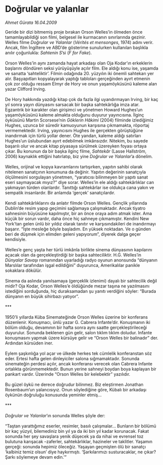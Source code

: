 # Doğrular ve yalanlar

*Ahmet Gürata 16.04.2009*

<div class="taraf_structure_2col_1zq">
<div class="margen_n">



 <p>Geride bir dizi bitmemiş proje bırakan Orson Welles’in ölmeden önce tamamlayabildiği son filmi, belgesel ile kurmacanın sınırlarında gezinir. Welles filme <i>Doğrular ve Yalanlar</i> (<i>Vérités et mensonges</i>, 1974) adını verir. Ancak, film İngiltere ve ABD’de gösterime sunulurken kullanılan başlıkla anılır çoğunlukla: <i>Sahtenin S</i>’si (<i>F for Fake</i>). <br/><br/>Orson Welles’in aynı zamanda hayat arkadaşı olan Oja Kodar’ın erkeklerin başlarını döndüren seksi yürüyüşüyle açılır film. Ele aldığı konu ise, yaşamda ve sanatta ‘sahteliktir’. Filmin odağında 20. yüzyılın iki önemli sahtekarı yer alır. Başyapıtları kopyalayarak yaptığı tabloları gerçeğinden ayırt etmenin çok zor olduğu ressam Elmyr de Hory ve onun yaşamöyküsünü kaleme alan yazar Clifford Irving. <br/><br/>De Hory hakkında yazdığı kitap çok da fazla ilgi uyandırmayan Irving, bir kaç yıl sonra yayın dünyasını sarsacak bir başka sahtekârlığa imza atar. Egzantrik bir karakter olan girişimci ve yönetmen Howard Hughes’un yaşamöyküsünü kaleme almakta olduğunu duyurur yayıncısına. İlginç öyküsünü Martin Scorsese’nin <i>Göklerin Hâkimi</i> (2004) filminde izlediğimiz Hughes, uzunca bir süredir kamuoyunun karşısına çıkmamakta, röportaj vermemektedir. Irving, yayıncısını Hughes ile gerçekten görüştüğüne inandırmak için türlü yollar dener. Öte yandan, kaleme aldığı satırları Hughes’un üslubundan ayırt edebilmek imkânsızdır. Nitekim, bu sayede başarılı olur ve ancak kitap piyasaya sürülmek üzereyken foyası ortaya çıkar. Bu konunun da bir başka ilginç filme, <i>Sahtekâr</i> (Lasse Hallström, 2006) kaynaklık ettiğini hatırlatıp, biz yine <i>Doğrular ve Yalanlar</i>’a dönelim. <br/><br/>Welles, orijinal ve kopya kavramlarını tartışırken, yapıtın sahibi olarak nitelenen sanatçının konumuna da değinir. Yapıtın değerinin sanatçıyla ölçülmesini sorgulayan yönetmen, “yaratıcısı bilinmeyen bir yapıtı sanat eseri saymayacak mıyız?” diye sorar. Welles’in ele aldığı sahtekârlıklar can yakmayan türden olanlardır. Tanıttığı sahtekârlar ise oldukça cana yakın ve sempatik insanlardır. Bir anlamda ‘gerçek’ sanatçılardır. <br/><br/>Kendi sahtekârlıklarını da anlatır filmde Orson Welles. Gençlik yıllarında Dublin’de resim yapıp geçimini sağlamaya çalışmaktadır. Ancak tiyatro sahnesinin büyüsüne kapılmıştır, bir an önce oraya adım atmak ister. Ama küçük bir sorun vardır, daha önce hiç sahneye çıkmamıştır. Kendini New York’tan gelen ünlü bir yıldız olarak tanıtır ve karşısındakileri de inandırmayı başarır. “İşte mesleğe böyle başladım. En yüksek noktadan. Ve o günden beri de düşmek için elimden geleni yapıyorum”, diyerek dalga geçer kendisiyle. <br/><br/>Welles’e genç yaşta her türlü imkânla birlikte sinema dünyasının kapılarını açacak olan da gerçekleştirdiği bir başka sahteciliktir. H.G. Welles’in <i>Dünyalar Savaşı</i> romanından uyarladığı radyo oyunun anonsunda “dünyanın Marslılar tarafından işgal edildiğini” duyurunca, Amerikalılar panikle sokaklara dökülür. <br/><br/>Sinema da aslında yanılsamaya (gerçeklik izlenimi) dayalı bir sahtecilik değil midir? Oja Kodar, Orson Welles’e öldüğünde mezar taşına ne yazılmasını istediğini sorduğunda, hiç duraksamadan şu yanıtı verdiğini söyler: “Burada dünyanın en büyük sihirbazı yatıyor”. <br/><br/>*** <br/><br/>1950’li yıllarda Küba Sinemateğinde Orson Welles üzerine bir konferans düzenlenir. Konuşmacı, ünlü yazar G. Cabrera Infante’dir. Konuşmanın iki bölüm olduğu, devamının bir hafta sonra aynı saatte gerçekleştirileceği duyurulur. Sonunda beklenen gün gelir, salon tıklım tıklım doludur. Infante konuşmasını yapmak üzere kürsüye gelir ve “Orson Welles bir balinadır” der. Ardından kürsüden iner. <br/><br/>Eylem şaşkınlığa yol açar ve ülkede herkes tek cümlelik konferanstan söz eder. Ertesi hafta gelen dinleyiciler salona sığmamaktadır. Sonunda sinemateğin perdesi açılır, ancak konferansı verecek olan Cabrera Infante ortalıkta görünmemektedir. Bunun yerine sahneyi boydan boya kaplayan bir pankart vardır. Üzerinde “Orson Welles bir kelebektir” yazılıdır. <br/><br/>Bu güzel öykü ne derece doğrudur bilinmez. Biz eleştirmen Jonathan Rosenbaum’un yalancısıyız. Onun söylediğine göre, Kübalı bir arkadaşı öykünün doğruluğu konusunda yeminler etmiş... <br/><br/>***<i> <br/><br/>Doğrular ve Yalanlar</i>’ın sonunda Welles şöyle der: <br/><br/>“Taştan yarattığımız eserler, resimler, basılı çalışmalar... Bunların bir bölümü bir kaç yüzyıl, bilemediniz bin yıl ya da iki bin yıl kadar korunacak. Fakat sonunda her şey savaşlara yenik düşecek ya da nihai ve evrensel toz bulutuna karışacak –zaferler, sahtekârlıklar, hazineler ve taklitler. Yaşamın gerçeği: sonunda hepimiz öleceğiz. Yaşayan geçmişten ölü bir sanatçı ‘kalbiniz temiz olsun’ diye haykırmıştı. ‘Şarkılarımızı susturacaklar, ne çıkar? Şarkı söylemeye devam edin.’”</p>
<br/>
<br/>
<br/>



<br/>


<div id="taraf_not">
</div>

</div>


</div>
